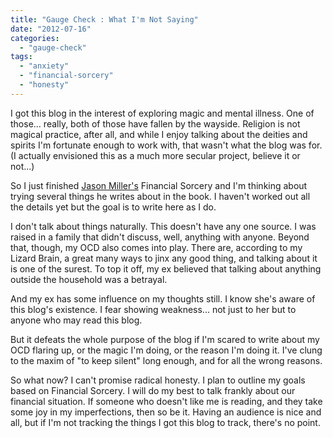 ```yaml
---
title: "Gauge Check : What I'm Not Saying"
date: "2012-07-16"
categories: 
  - "gauge-check"
tags: 
  - "anxiety"
  - "financial-sorcery"
  - "honesty"
---
```


I got this blog in the interest of exploring magic and mental illness. One of those... really, both of those have fallen by the wayside. Religion is not magical practice, after all, and while I enjoy talking about the deities and spirits I'm fortunate enough to work with, that wasn't what the blog was for. (I actually envisioned this as a much more secular project, believe it or not...)

So I just finished [Jason Miller's](http://www.inominandum.com/blog/) Financial Sorcery and I'm thinking about trying several things he writes about in the book. I haven't worked out all the details yet but the goal is to write here as I do.

I don't talk about things naturally. This doesn't have any one source. I was raised in a family that didn't discuss, well, anything with anyone. Beyond that, though, my OCD also comes into play. There are, according to my Lizard Brain, a great many ways to jinx any good thing, and talking about it is one of the surest. To top it off, my ex believed that talking about anything outside the household was a betrayal.

And my ex has some influence on my thoughts still. I know she's aware of this blog's existence. I fear showing weakness... not just to her but to anyone who may read this blog.

But it defeats the whole purpose of the blog if I'm scared to write about my OCD flaring up, or the magic I'm doing, or the reason I'm doing it. I've clung to the maxim of "to keep silent" long enough, and for all the wrong reasons.

So what now? I can't promise radical honesty. I plan to outline my goals based on Financial Sorcery. I will do my best to talk frankly about our financial situation. If someone who doesn't like me is reading, and they take some joy in my imperfections, then so be it. Having an audience is nice and all, but if I'm not tracking the things I got this blog to track, there's no point.
